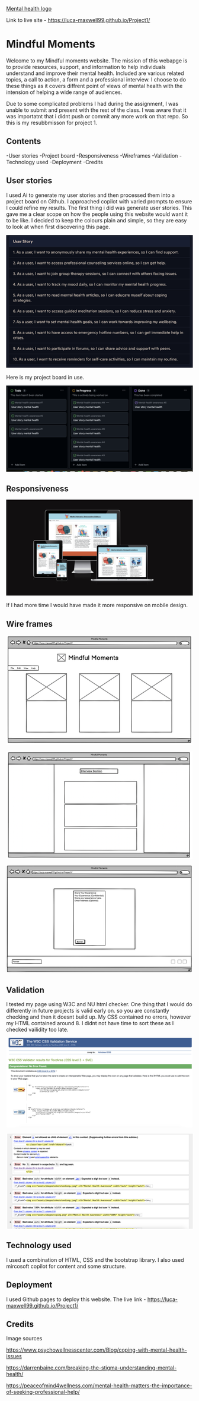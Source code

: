 [Mental health logo](assets/images/icons8-mental-health-100.png)

Link to live site - https://luca-maxwell99.github.io/Project1/

# Mindful Moments 

Welcome to my Mindful moments website. The mission of this webapge is to provide resources, support, and information to help individuals understand and improve their mental health. Included are various related topics, a call to action, a form and a professional interview. I choose to do these things as it covers diffrent point of views of mental health  with the intension of helping a wide range of audiences. 

Due to some complicated problems I had during the assignment, I was unable to submit and present with the rest of the class. I was aware that it was importatnt that i didnt push or commit any more work on that repo. So this is my resubbmisson for project 1.  

## Contents

-User stories 
-Project board
-Responsiveness
-Wireframes
-Validation
-Technology used
-Deployment
-Credits


## User stories 

I used Ai to generate my user stories and then processed them into a project board on Github. I approached copilot with varied prompts to ensure I could refine my results.
The first thing i did was generate user stories. This gave me a clear scope on how the people using this website would want it to be like. I decided to keep the colours plain and simple, so they are easy to look at when first discovering this page. 

![User stories](/assets/images/User%20stories.png)

Here is my project board in use. 

![project board for user stories](/assets/images/Project%20Board.png)


## Responsiveness

![Am I responsive Screen shot](assets/images/AmIresponsive.png) 

If I had more time I would have made it more responsive on mobile design. 


## Wire frames 

![wireframe screen shot](/assets/images/Project1wireframe1.png) 

![wireframe screenshot](/assets/images/Screenshot%202024-11-18%20at%2008.44.28.png)

![Wireframe screenshot](/assets/images/Project1wireframe3.png)



## Validation

I tested my page using W3C and NU html checker. One thing that I would do differently in future projects is valid early on. so you are constantly checking and then it doesnt build up. My CSS contained no errors, however my HTML contained around 8. I didnt not have time to sort these as I checked vailidity too late. 


![CSS validation](/assets/images/CSS%20validation.png)

![Html validation](/assets/images/html%20validation.png)


## Technology used

I used a combination of HTML, CSS and the bootstrap library. I also used mircosoft copilot for content and some structure. 

## Deployment

I used Github pages to deploy this website.
The live link - https://luca-maxwell99.github.io/Project1/


## Credits

Image sources

https://www.psychowellnesscenter.com/Blog/coping-with-mental-health-issues

https://darrenbaine.com/breaking-the-stigma-understanding-mental-health/

https://peaceofmind4wellness.com/mental-health-matters-the-importance-of-seeking-professional-help/